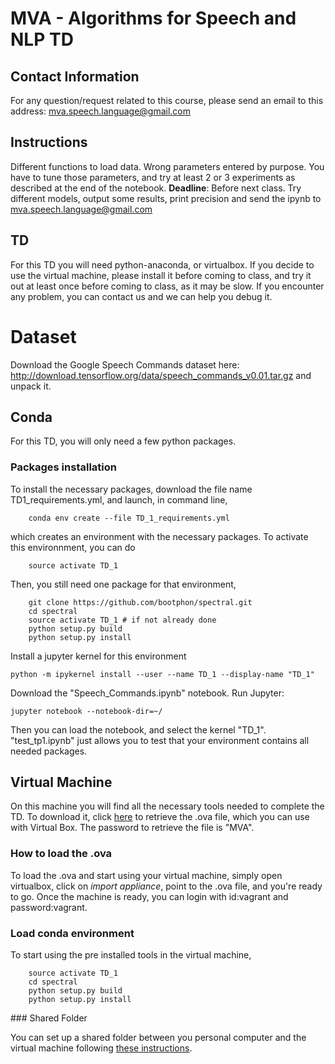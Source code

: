 MVA - Algorithms for Speech and NLP TD
======================================

## Contact Information
For any question/request related to this course, please send an email to this address: mva.speech.language@gmail.com

## Instructions
Different functions to load data.
Wrong parameters entered by purpose.
You have to tune those parameters, and try at least 2 or 3 experiments as described at the end of the notebook.
**Deadline**: Before next class.
Try different models, output some results, print precision and send the ipynb to mva.speech.language@gmail.com

## TD
For this TD you will need python-anaconda, or virtualbox.
If you decide to use the virtual machine, please install it before coming to class, and try it out at least once before coming to class, as it may be slow.
If you encounter any problem, you can contact us and we can help you debug it.

# Dataset

Download the Google Speech Commands dataset here:
http://download.tensorflow.org/data/speech_commands_v0.01.tar.gz
and unpack it.

## Conda
For this TD, you will only need a few python packages.
### Packages installation
To install the necessary packages, download the file name TD1_requirements.yml, and launch, in command line,
```
    conda env create --file TD_1_requirements.yml
```
which creates an environment with the necessary packages. To activate this environnment, you can do
```
    source activate TD_1
```

Then, you still need one package for that environment,
```
    git clone https://github.com/bootphon/spectral.git
    cd spectral
    source activate TD_1 # if not already done
    python setup.py build
    python setup.py install
```

Install a jupyter kernel for this environment
```
python -m ipykernel install --user --name TD_1 --display-name "TD_1"
```
Download the "Speech_Commands.ipynb" notebook. Run Jupyter:
```
jupyter notebook --notebook-dir=~/
```
Then you can load the notebook, and select the kernel "TD_1". "test_tp1.ipynb" just allows you to test that your environment contains all needed packages.

## Virtual Machine
On this machine you will find all the necessary tools needed to complete the TD.
To download it, click [here](http://coml.lscp.ens.fr/owncloud/index.php/s/l52gd5FSaqdcLR2) to retrieve the .ova file, which you can use with Virtual Box.
The password to retrieve the file is "MVA".

### How to load the .ova
To load the .ova and start using your virtual machine, simply open virtualbox, click on *import appliance*, point to the .ova file, and you're ready to go.
Once the machine is ready, you can login with id:vagrant and password:vagrant.

### Load conda environment
To start using the pre installed tools in the virtual machine,
```
    source activate TD_1
    cd spectral
    python setup.py build
    python setup.py install
```

### Shared Folder

You can set up a shared folder between you personal computer and the virtual machine following [these instructions](https://www.techrepublic.com/article/how-to-share-folders-between-guest-and-host-in-virtualbox/).
